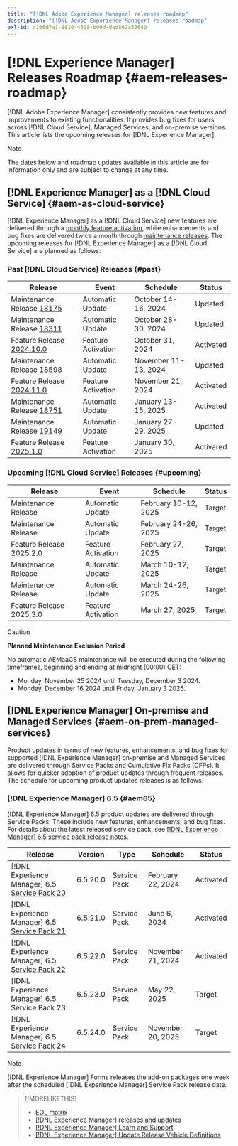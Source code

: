 ```yaml
---
title: "[!DNL Adobe Experience Manager] releases roadmap"
description: "[!DNL Adobe Experience Manager] releases roadmap"
exl-id: c106d7a1-8810-4328-b99d-dad862a50640
---
```


# [!DNL Experience Manager] Releases Roadmap {#aem-releases-roadmap}

[!DNL Adobe Experience Manager] consistently provides new features and improvements to existing functionalities. It provides bug fixes for users across [!DNL Cloud Service], Managed Services, and on-premise versions. This article lists the upcoming releases for [!DNL Experience Manager].

>[!NOTE]
>
>The dates below and roadmap updates available in this article are for information only and are subject to change at any time.

## [!DNL Experience Manager] as a [!DNL Cloud Service] {#aem-as-cloud-service}

[!DNL Experience Manager] as a [!DNL Cloud Service] new features are delivered through a [monthly feature activation](https://experienceleague.adobe.com/en/docs/experience-manager-cloud-service/content/release-notes/release-notes/release-notes-current), while enhancements and bug fixes are delivered twice a month through [maintenance releases](https://experienceleague.adobe.com/en/docs/experience-manager-cloud-service/content/release-notes/maintenance/latest).
The upcoming releases for [!DNL Experience Manager] as a [!DNL Cloud Service] are planned as follows:

### Past [!DNL Cloud Service] Releases {#past}

| Release |Event |Schedule |Status |
|---|---|---|---|
| Maintenance Release [18175](https://experienceleague.adobe.com/en/docs/experience-manager-cloud-service/content/release-notes/maintenance/2024/2024-10-0#release-18175)|Automatic Update|October 14-16, 2024|Updated|
| Maintenance Release [18311](https://experienceleague.adobe.com/en/docs/experience-manager-cloud-service/content/release-notes/maintenance/2024/2024-10-0#18311)|Automatic Update|October 28-30, 2024|Updated|
| Feature Release [2024.10.0](https://experienceleague.adobe.com/en/docs/experience-manager-cloud-service/content/release-notes/release-notes/2024/release-notes-2024-10-0)|Feature Activation|October 31, 2024 |Activated|
| Maintenance Release [18598](https://experienceleague.adobe.com/en/docs/experience-manager-cloud-service/content/release-notes/maintenance/2024/2024-11-0)|Automatic Update|November 11-13, 2024|Updated|
| Feature Release [2024.11.0](https://experienceleague.adobe.com/en/docs/experience-manager-cloud-service/content/release-notes/release-notes/2024/release-notes-2024-11-0) |Feature Activation|November 21, 2024 |Activated|
| Maintenance Release [18751](https://experienceleague.adobe.com/en/docs/experience-manager-cloud-service/content/release-notes/maintenance/2025/2025-1-0)|Automatic Update|January 13-15, 2025|Activated|
| Maintenance Release [19149](https://experienceleague.adobe.com/en/docs/experience-manager-cloud-service/content/release-notes/maintenance/latest)|Automatic Update|January 27-29, 2025|Updated|
| Feature Release [2025.1.0](https://experienceleague.adobe.com/en/docs/experience-manager-cloud-service/content/release-notes/release-notes/release-notes-current) |Feature Activation|January 30, 2025 |Activared|

### Upcoming [!DNL Cloud Service] Releases {#upcoming}

| Release |Event |Schedule |Status |
|---|---|---|---|
| Maintenance Release|Automatic Update|February 10-12, 2025|Target|
| Maintenance Release|Automatic Update|February 24-26, 2025|Target|
| Feature Release 2025.2.0 |Feature Activation|February 27, 2025 |Target|
| Maintenance Release|Automatic Update|March 10-12, 2025|Target|
| Maintenance Release|Automatic Update|March 24-26, 2025|Target|
| Feature Release 2025.3.0 |Feature Activation|March 27, 2025 |Target|

>[!CAUTION]
>
>**Planned Maintenance Exclusion Period**
>
> No automatic AEMaaCS maintenance will be executed during the following timeframes, beginning and ending at midnight (00:00) CET:
>
>* Monday, November 25 2024 until Tuesday, December 3 2024.
>* Monday, December 16 2024 until Friday, January 3 2025.

## [!DNL Experience Manager] On-premise and Managed Services {#aem-on-prem-managed-services}

Product updates in terms of new features, enhancements, and bug fixes for supported [!DNL Experience Manager] on-premise and Managed Services are delivered through Service Packs and Cumulative Fix Packs (CFPs). It allows for quicker adoption of product updates through frequent releases. The schedule for upcoming product updates releases is as follows.

### [!DNL Experience Manager] 6.5 {#aem65}

[!DNL Experience Manager] 6.5 product updates are delivered through Service Packs. These include new features, enhancements, and bug fixes. For details about the latest released service pack, see [[!DNL Experience Manager] 6.5 service pack release notes](https://experienceleague.adobe.com/en/docs/experience-manager-65/content/release-notes/release-notes).

| Release | Version | Type | Schedule | Status |
|---|---|---|---|---|
| [!DNL Experience Manager] 6.5 [Service Pack 20](https://experienceleague.adobe.com/en/docs/experience-manager-65/content/release-notes/service-pack/6-5-20)|6.5.20.0 | Service Pack | February 22, 2024 | Activated |
| [!DNL Experience Manager] 6.5 [Service Pack 21](https://experienceleague.adobe.com/en/docs/experience-manager-65/content/release-notes/service-pack/6-5-21) |6.5.21.0 | Service Pack | June 6, 2024 | Activated |
| [!DNL Experience Manager] 6.5 [Service Pack 22](https://experienceleague.adobe.com/en/docs/experience-manager-65/content/release-notes/release-notes) |6.5.22.0 | Service Pack | November 21, 2024 | Activated |
| [!DNL Experience Manager] 6.5 Service Pack 23 |6.5.23.0 | Service Pack | May 22, 2025 | Target |
| [!DNL Experience Manager] 6.5 Service Pack 24 |6.5.24.0 | Service Pack | November 20, 2025 | Target |

>[!NOTE]
>
>[!DNL Experience Manager] Forms releases the add-on packages one week after the scheduled [!DNL Experience Manager] Service Pack release date.

>[!MORELIKETHIS]
>
>* [EOL matrix](https://helpx.adobe.com/support/programs/eol-matrix.html)
>* [[!DNL Experience Manager] releases and updates](https://experienceleague.adobe.com/en/docs/experience-manager-release-information/aem-release-updates/aem-releases-updates)
>* [[!DNL Experience Manager] Learn and Support](https://experienceleague.adobe.com/en/docs/experience-manager-cloud-service)
>* [[!DNL Experience Manager] Update Release Vehicle Definitions](/help/using/update-release-vehicle-definitions.md)
